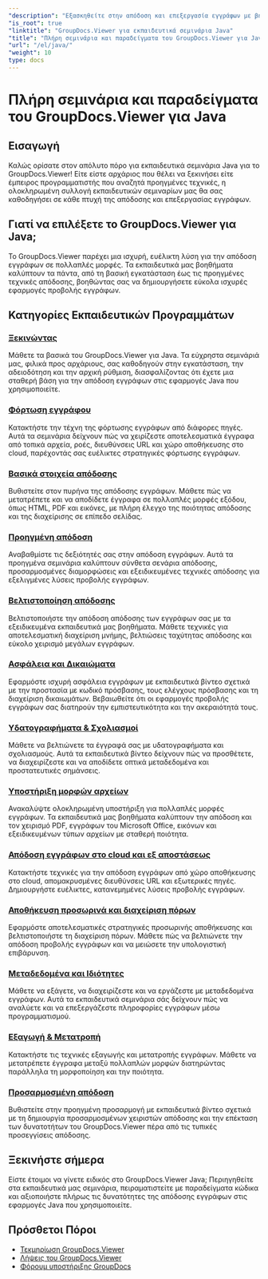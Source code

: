 ```yaml
---
"description": "Εξασκηθείτε στην απόδοση και επεξεργασία εγγράφων με βήμα προς βήμα εκπαιδευτικά βίντεο για το GroupDocs.Viewer σε Java. Μάθετε τεχνικές για αποτελεσματική προβολή εγγράφων σε πολλαπλές μορφές."
"is_root": true
"linktitle": "GroupDocs.Viewer για εκπαιδευτικά σεμινάρια Java"
"title": "Πλήρη σεμινάρια και παραδείγματα του GroupDocs.Viewer για Java"
"url": "/el/java/"
"weight": 10
type: docs
---
```

# Πλήρη σεμινάρια και παραδείγματα του GroupDocs.Viewer για Java

## Εισαγωγή
Καλώς ορίσατε στον απόλυτο πόρο για εκπαιδευτικά σεμινάρια Java για το GroupDocs.Viewer! Είτε είστε αρχάριος που θέλει να ξεκινήσει είτε έμπειρος προγραμματιστής που αναζητά προηγμένες τεχνικές, η ολοκληρωμένη συλλογή εκπαιδευτικών σεμιναρίων μας θα σας καθοδηγήσει σε κάθε πτυχή της απόδοσης και επεξεργασίας εγγράφων.

## Γιατί να επιλέξετε το GroupDocs.Viewer για Java;
Το GroupDocs.Viewer παρέχει μια ισχυρή, ευέλικτη λύση για την απόδοση εγγράφων σε πολλαπλές μορφές. Τα εκπαιδευτικά μας βοηθήματα καλύπτουν τα πάντα, από τη βασική εγκατάσταση έως τις προηγμένες τεχνικές απόδοσης, βοηθώντας σας να δημιουργήσετε εύκολα ισχυρές εφαρμογές προβολής εγγράφων.

## Κατηγορίες Εκπαιδευτικών Προγραμμάτων

### [Ξεκινώντας](./getting-started/)
Μάθετε τα βασικά του GroupDocs.Viewer για Java. Τα εύχρηστα σεμινάριά μας, φιλικά προς αρχάριους, σας καθοδηγούν στην εγκατάσταση, την αδειοδότηση και την αρχική ρύθμιση, διασφαλίζοντας ότι έχετε μια σταθερή βάση για την απόδοση εγγράφων στις εφαρμογές Java που χρησιμοποιείτε.

### [Φόρτωση εγγράφου](./document-loading/)
Κατακτήστε την τέχνη της φόρτωσης εγγράφων από διάφορες πηγές. Αυτά τα σεμινάρια δείχνουν πώς να χειρίζεστε αποτελεσματικά έγγραφα από τοπικά αρχεία, ροές, διευθύνσεις URL και χώρο αποθήκευσης στο cloud, παρέχοντάς σας ευέλικτες στρατηγικές φόρτωσης εγγράφων.

### [Βασικά στοιχεία απόδοσης](./rendering-basics/)
Βυθιστείτε στον πυρήνα της απόδοσης εγγράφων. Μάθετε πώς να μετατρέπετε και να αποδίδετε έγγραφα σε πολλαπλές μορφές εξόδου, όπως HTML, PDF και εικόνες, με πλήρη έλεγχο της ποιότητας απόδοσης και της διαχείρισης σε επίπεδο σελίδας.

### [Προηγμένη απόδοση](./advanced-rendering/)
Αναβαθμίστε τις δεξιότητές σας στην απόδοση εγγράφων. Αυτά τα προηγμένα σεμινάρια καλύπτουν σύνθετα σενάρια απόδοσης, προσαρμοσμένες διαμορφώσεις και εξειδικευμένες τεχνικές απόδοσης για εξελιγμένες λύσεις προβολής εγγράφων.

### [Βελτιστοποίηση απόδοσης](./performance-optimization/)
Βελτιστοποιήστε την απόδοση απόδοσης των εγγράφων σας με τα εξειδικευμένα εκπαιδευτικά μας βοηθήματα. Μάθετε τεχνικές για αποτελεσματική διαχείριση μνήμης, βελτιώσεις ταχύτητας απόδοσης και εύκολο χειρισμό μεγάλων εγγράφων.

### [Ασφάλεια και Δικαιώματα](./security-permissions/)
Εφαρμόστε ισχυρή ασφάλεια εγγράφων με εκπαιδευτικά βίντεο σχετικά με την προστασία με κωδικό πρόσβασης, τους ελέγχους πρόσβασης και τη διαχείριση δικαιωμάτων. Βεβαιωθείτε ότι οι εφαρμογές προβολής εγγράφων σας διατηρούν την εμπιστευτικότητα και την ακεραιότητά τους.

### [Υδατογραφήματα & Σχολιασμοί](./watermarks-annotations/)
Μάθετε να βελτιώνετε τα έγγραφά σας με υδατογραφήματα και σχολιασμούς. Αυτά τα εκπαιδευτικά βίντεο δείχνουν πώς να προσθέτετε, να διαχειρίζεστε και να αποδίδετε οπτικά μεταδεδομένα και προστατευτικές σημάνσεις.

### [Υποστήριξη μορφών αρχείων](./file-formats-support/)
Ανακαλύψτε ολοκληρωμένη υποστήριξη για πολλαπλές μορφές εγγράφων. Τα εκπαιδευτικά μας βοηθήματα καλύπτουν την απόδοση και τον χειρισμό PDF, εγγράφων του Microsoft Office, εικόνων και εξειδικευμένων τύπων αρχείων με σταθερή ποιότητα.

### [Απόδοση εγγράφων στο cloud και εξ αποστάσεως](./cloud-remote-document-rendering/)
Κατακτήστε τεχνικές για την απόδοση εγγράφων από χώρο αποθήκευσης στο cloud, απομακρυσμένες διευθύνσεις URL και εξωτερικές πηγές. Δημιουργήστε ευέλικτες, κατανεμημένες λύσεις προβολής εγγράφων.

### [Αποθήκευση προσωρινά και διαχείριση πόρων](./caching-resource-management/)
Εφαρμόστε αποτελεσματικές στρατηγικές προσωρινής αποθήκευσης και βελτιστοποιήστε τη διαχείριση πόρων. Μάθετε πώς να βελτιώνετε την απόδοση προβολής εγγράφων και να μειώσετε την υπολογιστική επιβάρυνση.

### [Μεταδεδομένα και Ιδιότητες](./metadata-properties/)
Μάθετε να εξάγετε, να διαχειρίζεστε και να εργάζεστε με μεταδεδομένα εγγράφων. Αυτά τα εκπαιδευτικά σεμινάρια σάς δείχνουν πώς να αναλύετε και να επεξεργάζεστε πληροφορίες εγγράφων μέσω προγραμματισμού.

### [Εξαγωγή & Μετατροπή](./export-conversion/)
Κατακτήστε τις τεχνικές εξαγωγής και μετατροπής εγγράφων. Μάθετε να μετατρέπετε έγγραφα μεταξύ πολλαπλών μορφών διατηρώντας παράλληλα τη μορφοποίηση και την ποιότητα.

### [Προσαρμοσμένη απόδοση](./custom-rendering/)
Βυθιστείτε στην προηγμένη προσαρμογή με εκπαιδευτικά βίντεο σχετικά με τη δημιουργία προσαρμοσμένων χειριστών απόδοσης και την επέκταση των δυνατοτήτων του GroupDocs.Viewer πέρα από τις τυπικές προσεγγίσεις απόδοσης.

## Ξεκινήστε σήμερα
Είστε έτοιμοι να γίνετε ειδικός στο GroupDocs.Viewer Java; Περιηγηθείτε στα εκπαιδευτικά μας σεμινάρια, πειραματιστείτε με παραδείγματα κώδικα και αξιοποιήστε πλήρως τις δυνατότητες της απόδοσης εγγράφων στις εφαρμογές Java που χρησιμοποιείτε.

## Πρόσθετοι Πόροι
- [Τεκμηρίωση GroupDocs.Viewer](https://reference.groupdocs.com/viewer/java/)
- [Λήψεις του GroupDocs.Viewer](https://downloads.groupdocs.com/viewer/java)
- [Φόρουμ υποστήριξης GroupDocs](https://forum.groupdocs.com/c/viewer/)